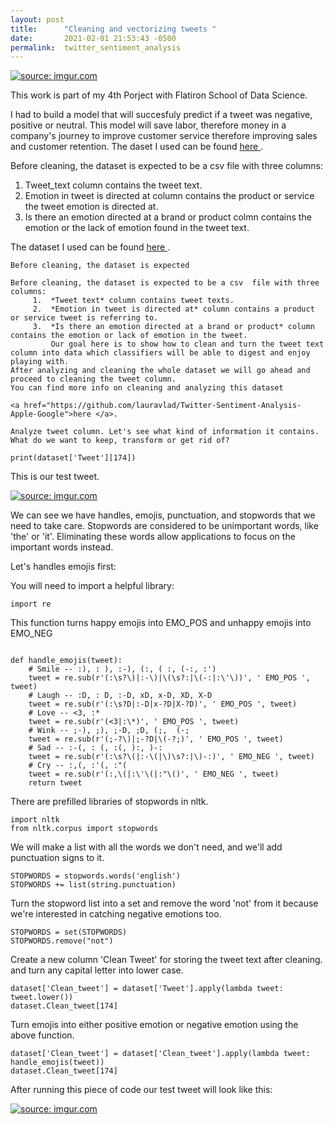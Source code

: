 ```yaml
---
layout: post
title:      "Cleaning and vectorizing tweets "
date:       2021-02-01 21:53:43 -0500
permalink:  twitter_sentiment_analysis
---
```



<a href="https://imgur.com/0FZrIy7"><img src="https://i.imgur.com/0FZrIy7.png" title="source: imgur.com" /></a>

This work is part of my 4th Porject with Flatiron School of Data Science.

I had to build a model that will succesfuly predict if a tweet was negative, positive or neutral.
This model will save labor, therefore money in a company's journey to improve customer service therefore improving sales and customer retention.
   The daset I used can be found  <a href="https://data.world/crowdflower/brands-and-product-emotions">here </a>.

  Before cleaning, the dataset is expected to be a csv file with three columns:
1. 	Tweet_text column contains the tweet text.
2. 	Emotion in tweet is directed at column contains the product or service the tweet emotion is directed at.
3. 	Is there an emotion directed at a brand or product colmn contains the emotion or the lack of emotion found in the tweet text.

  The dataset I used can be found 
	<a href="https://data.world/crowdflower/brands-and-product-emotions">here </a>.
	
	Before cleaning, the dataset is expected
	
	Before cleaning, the dataset is expected to be a csv  file with three columns:
         1.  *Tweet text* column contains tweet texts.
         2.  *Emotion in tweet is directed at* column contains a product or service tweet is referring to.
         3.  *Is there an emotion directed at a brand or product* column contains the emotion or lack of emotion in the tweet.
             Our goal here is to show how to clean and turn the tweet text column into data which classifiers will be able to digest and enjoy playing with. 
	After analyzing and cleaning the whole dataset we will go ahead and proceed to cleaning the tweet column.
	You can find more info on cleaning and analyzing this dataset  
	
	<a href="https://github.com/lauravlad/Twitter-Sentiment-Analysis-Apple-Google">here </a>.
	
	Analyze tweet column. Let's see what kind of information it contains. What do we want to keep, transform or get rid of? 
	
`print(dataset['Tweet'][174])`

This is our test tweet. 

<a href="https://imgur.com/4uqxFbE"><img src="https://i.imgur.com/4uqxFbE.png" title="source: imgur.com" /></a>

We can see we have handles, emojis, punctuation, and stopwords that we need to take care.
Stopwords are considered to be unimportant words, like 'the' or 'it'. Eliminating these words allow applications to focus on the important words instead.

Let's handles emojis first:

You will need to import a helpful library:


`import re`


This function turns happy emojis into EMO_POS and unhappy emojis into EMO_NEG

```

def handle_emojis(tweet):
    # Smile -- :), : ), :-), (:, ( :, (-:, :')
    tweet = re.sub(r'(:\s?\)|:-\)|\(\s?:|\(-:|:\'\))', ' EMO_POS ', tweet)
    # Laugh -- :D, : D, :-D, xD, x-D, XD, X-D
    tweet = re.sub(r'(:\s?D|:-D|x-?D|X-?D)', ' EMO_POS ', tweet)
    # Love -- <3, :*
    tweet = re.sub(r'(<3|:\*)', ' EMO_POS ', tweet)
    # Wink -- ;-), ;), ;-D, ;D, (;,  (-;
    tweet = re.sub(r'(;-?\)|;-?D|\(-?;)', ' EMO_POS ', tweet)
    # Sad -- :-(, : (, :(, ):, )-:
    tweet = re.sub(r'(:\s?\(|:-\(|\)\s?:|\)-:)', ' EMO_NEG ', tweet)
    # Cry -- :,(, :'(, :"(
    tweet = re.sub(r'(:,\(|:\'\(|:"\()', ' EMO_NEG ', tweet)
    return tweet
```


There are prefilled libraries of stopwords in nltk.


```
import nltk
from nltk.corpus import stopwords
```

We will make a list with all the words we don't need, and we'll add punctuation signs to it.

```
STOPWORDS = stopwords.words('english')
STOPWORDS += list(string.punctuation) 
```


Turn the stopword list into a set and remove the word 'not' from it because we're interested in catching negative emotions too.

```
STOPWORDS = set(STOPWORDS)
STOPWORDS.remove("not")
```


Create a new column 'Clean Tweet' for storing the tweet text after cleaning. and turn any capital letter into lower case.

```
dataset['Clean_tweet'] = dataset['Tweet'].apply(lambda tweet: tweet.lower())
dataset.Clean_tweet[174]
```


Turn emojis into either positive emotion or negative emotion using the above function. 


```
dataset['Clean_tweet'] = dataset['Clean_tweet'].apply(lambda tweet: handle_emojis(tweet))
dataset.Clean_tweet[174] 
```

After running this piece of code our test tweet will look like this:

<a href="https://imgur.com/vdl4fUZ"><img src="https://i.imgur.com/vdl4fUZ.png" title="source: imgur.com" /></a>

 


	












	 


